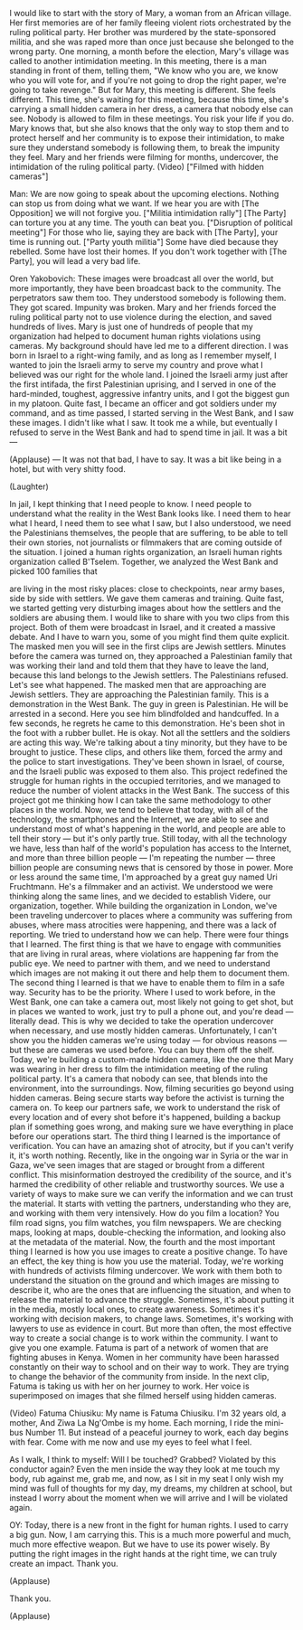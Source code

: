 
I would like to start
with the story of Mary,
a woman from an African village.
Her first memories
are of her family fleeing violent riots
orchestrated by 
the ruling political party.
Her brother was murdered
by the state-sponsored militia,
and she was raped more than once
just because she belonged
to the wrong party.
One morning, a month before the election,
Mary&#39;s village was called 
to another intimidation meeting.
In this meeting, there is a man
standing in front of them,
telling them, &quot;We know who you are,
we know who you will vote for,
and if you&#39;re not going
to drop the right paper,
we&#39;re going to take revenge.&quot;
But for Mary, this meeting is different.
She feels different.
This time, she&#39;s waiting for this meeting,
because this time, she&#39;s carrying
a small hidden camera in her dress,
a camera that nobody else can see.
Nobody is allowed to film
in these meetings.
You risk your life if you do.
Mary knows that, but she also knows
that the only way to stop them
and to protect herself and her community
is to expose their intimidation,
to make sure they understand
somebody is following them,
to break the impunity they feel.
Mary and her friends were filming
for months, undercover,
the intimidation of
the ruling political party.
(Video) [&quot;Filmed with hidden cameras&quot;]

Man: We are now going to speak
about the upcoming elections.
Nothing can stop us 
from doing what we want.
If we hear you are with [The Opposition]
we will not forgive you.
[&quot;Militia intimidation rally&quot;]
[The Party] can torture you at any time.
The youth can beat you.
[&quot;Disruption of political meeting&quot;]
For those who lie, saying they 
are back with [The Party],
your time is running out.
[&quot;Party youth militia&quot;]
Some have died because they rebelled.
Some have lost their homes.
If you don&#39;t work together 
with [The Party],
you will lead a very bad life.

Oren Yakobovich: These images
were broadcast all over the world,
but more importantly,
they have been broadcast
back to the community.
The perpetrators saw them too.
They understood somebody
is following them.
They got scared. Impunity was broken.
Mary and her friends forced
the ruling political party
not to use violence during the election,
and saved hundreds of lives.
Mary is just one of hundreds of people
that my organization had helped 
to document human rights violations
using cameras.
My background should have
led me to a different direction.
I was born in Israel
to a right-wing family,
and as long as I remember myself,
I wanted to join the Israeli army
to serve my country
and prove what I believed 
was our right for the whole land.
I joined the Israeli army 
just after the first intifada,
the first Palestinian uprising,
and I served in one of the hard-minded,
toughest, aggressive infantry units,
and I got the biggest gun in my platoon.
Quite fast, I became an officer
and got soldiers under my command,
and as time passed, I started
serving in the West Bank,
and I saw these images.
I didn&#39;t like what I saw.
It took me a while,
but eventually I refused
to serve in the West Bank
and had to spend time in jail.
It was a bit —

(Applause)
 —
It was not that bad, I have to say.
It was a bit like being in a hotel,
but with very shitty food.

(Laughter)

In jail, I kept thinking 
that I need people to know.
I need people to understand
what the reality
in the West Bank looks like.
I need them to hear what I heard,
I need them to see what I saw,
but I also understood, we need 
the Palestinians themselves,
the people that are suffering,
to be able to tell their own stories,
not journalists or filmmakers
that are coming outside of the situation.
I joined a human rights organization,
an Israeli human rights 
organization called B&#39;Tselem.
Together, we analyzed the West Bank
and picked 100 families that

are living in the most risky places:
close to checkpoints, near army bases,
side by side with settlers.
We gave them cameras and training.
Quite fast, we started getting
very disturbing images
about how the settlers 
and the soldiers are abusing them.
I would like to share with you
two clips from this project.
Both of them were broadcast in Israel,
and it created a massive debate.
And I have to warn you,
some of you might 
find them quite explicit.
The masked men you 
will see in the first clips
are Jewish settlers.
Minutes before the camera was turned on,
they approached a Palestinian family
that was working their land
and told them that they
have to leave the land,
because this land belongs
to the Jewish settlers.
The Palestinians refused.
Let&#39;s see what happened.
The masked men that are approaching
are Jewish settlers.
They are approaching
the Palestinian family.
This is a demonstration in the West Bank.
The guy in green is Palestinian.
He will be arrested in a second.
Here you see him
blindfolded and handcuffed.
In a few seconds, he regrets 
he came to this demonstration.
He&#39;s been shot in the foot
with a rubber bullet.
He is okay.
Not all the settlers and the soldiers
are acting this way.
We&#39;re talking about a tiny minority,
but they have to be brought to justice.
These clips, and others like them,
forced the army and the police
to start investigations.
They&#39;ve been shown in Israel, of course,
and the Israeli public
was exposed to them also.
This project redefined
the struggle for human rights
in the occupied territories,
and we managed to reduce the number 
of violent attacks in the West Bank.
The success of this project
got me thinking
how I can take the same methodology
to other places in the world.
Now, we tend to believe that today,
with all of the technology,
the smartphones and the Internet,
we are able to see and understand
most of what&#39;s happening in the world,
and people are able to tell their story —
but it&#39;s only partly true.
Still today, with all
the technology we have,
less than half of the world&#39;s population
has access to the Internet,
and more than three billion people —
I&#39;m repeating the number —
three billion people are consuming news
that is censored by those in power.
More or less around the same time,
I&#39;m approached by a great guy
named Uri Fruchtmann.
He&#39;s a filmmaker and an activist.
We understood we were
thinking along the same lines,
and we decided to establish Videre,
our organization, together.
While building the organization in London,
we&#39;ve been traveling undercover to places
where a community 
was suffering from abuses,
where mass atrocities were happening,
and there was a lack of reporting.
We tried to understand how we can help.
There were four things that I learned.
The first thing is that we have to engage
with communities that are
living in rural areas,
where violations are happening
far from the public eye.
We need to partner with them,
and we need to understand which images
are not making it out there
and help them to document them.
The second thing I learned
is that we have to enable them 
to film in a safe way.
Security has to be the priority.
Where I used to work before,
in the West Bank,
one can take a camera out,
most likely not going to get shot,
but in places we wanted to work,
just try to pull a phone out,
and you&#39;re dead — literally dead.
This is why we decided
to take the operation undercover
when necessary,
and use mostly hidden cameras.
Unfortunately, I can&#39;t show you
the hidden cameras we&#39;re using today —
for obvious reasons —
but these are cameras we used before.
You can buy them off the shelf.
Today, we&#39;re building 
a custom-made hidden camera,
like the one that Mary was wearing
in her dress to film
the intimidation meeting
of the ruling political party.
It&#39;s a camera that nobody can see,
that blends into the environment,
into the surroundings.
Now, filming securities go beyond
using hidden cameras.
Being secure starts way before
the activist is turning the camera on.
To keep our partners safe,
we work to understand
the risk of every location
and of every shot before it&#39;s happened,
building a backup plan
if something goes wrong,
and making sure 
we have everything in place
before our operations start.
The third thing I learned
is the importance of verification.
You can have an amazing shot of atrocity,
but if you can&#39;t verify it,
it&#39;s worth nothing.
Recently, like in the ongoing war 
in Syria or the war in Gaza,
we&#39;ve seen images that are staged 
or brought from a different conflict.
This misinformation destroyed
the credibility of the source,
and it&#39;s harmed the credibility of other
reliable and trustworthy sources.
We use a variety of ways to make sure
we can verify the information
and we can trust the material.
It starts with vetting the partners,
understanding who they are,
and working with them very intensively.
How do you film a location?
You film road signs, you film watches,
you film newspapers.
We are checking maps, looking at maps,
double-checking the information,
and looking also at 
the metadata of the material.
Now, the fourth and the most
important thing I learned
is how you use images 
to create a positive change.
To have an effect,
the key thing is how you use the material.
Today, we&#39;re working
with hundreds of activists
filming undercover.
We work with them both to understand 
the situation on the ground
and which images 
are missing to describe it,
who are the ones that are 
influencing the situation,
and when to release the material
to advance the struggle.
Sometimes, it&#39;s about
putting it in the media,
mostly local ones, to create awareness.
Sometimes it&#39;s working
with decision makers,
to change laws.
Sometimes, it&#39;s working with lawyers
to use as evidence in court.
But more than often,
the most effective way
to create a social change
is to work within the community.
I want to give you one example.
Fatuma is part of a network of women
that are fighting abuses in Kenya.
Women in her community
have been harassed constantly
on their way to school
and on their way to work.
They are trying to change 
the behavior of the community from inside.
In the next clip,
Fatuma is taking us with her
on her journey to work.
Her voice is superimposed
on images that she filmed herself
using hidden cameras.

(Video) Fatuma Chiusiku: 
My name is Fatuma Chiusiku.
I&#39;m 32 years old, a mother,
And Ziwa La Ng&#39;Ombe is my home.
Each morning, I ride the mini-bus
Number 11.
But instead of a peaceful journey to work,
each day begins with fear.
Come with me now
and use my eyes
to feel what I feel.

As I walk, I think to myself:
Will I be touched?
Grabbed?
Violated by this conductor again?
Even the men inside
the way they look at me
touch my body, rub against me,
grab me,
and now, as I sit in my seat
I only wish my mind was full
of thoughts for my day,
my dreams, my children at school,
but instead I worry about
the moment when we will arrive
and I will be violated again.

OY: Today, there is a new front
in the fight for human rights.
I used to carry a big gun.
Now, I am carrying this.
This is a much more powerful
and much, much more effective weapon.
But we have to use its power wisely.
By putting the right images
in the right hands at the right time,
we can truly create an impact.
Thank you.

(Applause)

Thank you.

(Applause)


